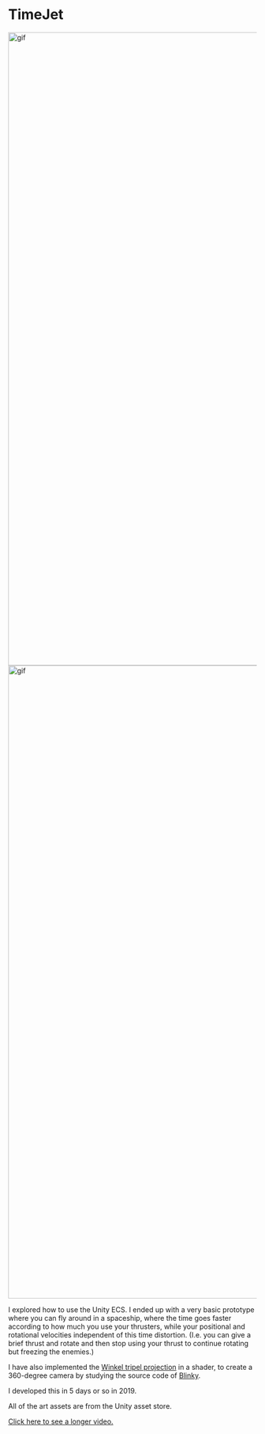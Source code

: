 # TimeJet
<img src="TimeJetECS-A.gif" alt="gif" width="1280"/>
<img src="TimeJetECS-B.gif" alt="gif" width="1280"/>

I explored how to use the Unity ECS. I ended up with a very basic prototype where you can fly around in a spaceship, where the time goes faster according to how much you use your thrusters, while your positional and rotational velocities independent of this time distortion. (I.e. you can give a brief thrust and rotate and then stop using your thrust to continue rotating but freezing the enemies.)

I have also implemented the [Winkel tripel projection](https://www.wikiwand.com/en/Winkel_tripel_projection) in a shader, to create a 360-degree camera by studying the source code of [Blinky](https://github.com/shaunlebron/blinky).

I developed this in 5 days or so in 2019.

All of the art assets are from the Unity asset store.

[Click here to see a longer video.](https://youtu.be/aHQeb8UERN8)

